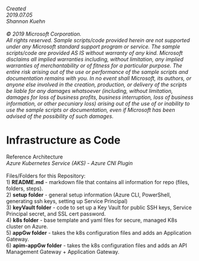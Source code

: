 <i>Created 
<br>2019.07.05
<br>Shannon Kuehn
<br><br>
© 2019 Microsoft Corporation. 
<br>All rights reserved. Sample scripts/code provided herein are not supported under any Microsoft standard support program 
or service. The sample scripts/code are provided AS IS without warranty of any kind. Microsoft disclaims all implied 
warranties including, without limitation, any implied warranties of merchantability or of fitness for a particular purpose. 
The entire risk arising out of the use or performance of the sample scripts and documentation remains with you. In no event 
shall Microsoft, its authors, or anyone else involved in the creation, production, or delivery of the scripts be liable for 
any damages whatsoever (including, without limitation, damages for loss of business profits, business interruption, loss of 
business information, or other pecuniary loss) arising out of the use of or inability to use the sample scripts or 
documentation, even if Microsoft has been advised of the possibility of such damages.</i>

# Infrastructure as Code
Reference Architecture
<br><i>Azure Kubernetes Service (AKS) - Azure CNI Plugin</i>
<br><br>Files/Folders for this Repository:
<br>   1) **README.md** - markdown file that contains all information for repo (files, folders, steps).
<br>   2) **setup folder** - general setup information (Azure CLI, PowerShell, generating ssh keys, setting up Service Principal)
<br>   3) **keyVault folder** - code to set up a Key Vault for public SSH keys, Service Principal secret, and SSL cert password.
<br>   4) **k8s folder** - base template and yaml files for secure, managed K8s cluster on Azure. 
<br>   5) **appGw folder** - takes the k8s configuration files and adds an Application Gateway.
<br>   6) **apim-appGw folder** - takes the k8s configuration files and adds an API Management Gateway + Application Gateway.
